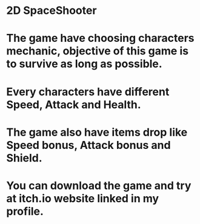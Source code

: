 # 2D SpaceShooter
# The game have choosing characters mechanic, objective of this game is to survive as long as possible.
# Every characters have different Speed, Attack and Health.
# The game also have items drop like Speed bonus, Attack bonus and Shield.
# You can download the game and try at itch.io website linked in my profile.
